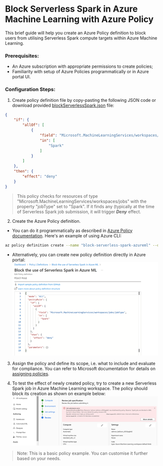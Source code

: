 # Block Serverless Spark in Azure Machine Learning with Azure Policy
This brief guide will help you create an Azure Policy definition to block users from utilising Serverless Spark compute targets within Azure Machine Learning.

### Prerequisites:
- An Azure subscription with appropriate permissions to create policies;
- Familiarity with setup of Azure Policies programmatically or in Azure portal UI.

### Configuration Steps:

1. Create policy definition file by copy-pasting the following JSON code or download provided [blockServerlessSpark.json](blockServerlessSpark.json) file:
``` JSON
{
    "if": {
        "allOf": [
            {
                "field": "Microsoft.MachineLearningServices/workspaces/jobs/jobType",
                "in": [
                    "Spark"
                ]
            }
        ]
    },
    "then": {
        "effect": "deny"
    }
}
```

> This policy checks for resources of type "Microsoft.MachineLearningServices/workspaces/jobs" with the property "jobType" set to "Spark". If it finds any (typically at the time of Serverless Spark job submission, it will trigger _**Deny**_ effect.

2. Create the Azure Policy definition.
 - You can do it programmatically as described in [Azure Policy documentation](https://learn.microsoft.com/en-us/azure/governance/policy/how-to/programmatically-create). Here's an example of using Azure CLI:
``` Bash
az policy definition create --name "block-serverless-spark-azureml" --display-name "Block the use of Serverless Spark in Azure ML" --description "This policy blocks the use of Serverless Spark in Azure ML" --rules <PATH TO JSON DEFINITION FILE, e.g. blockServerlessSpark.json> --mode All
```
- Alternatively, you can create new policy definition directly in Azure portal:
![Az_Policy_Definition_UI](images/azpolicy_definition.png)

3. Assign the policy and define its scope, i.e. what to include and evaluate for compliance. You can refer to Microsoft documentation for details on [assigning policies](https://learn.microsoft.com/en-us/azure/governance/policy/concepts/assignment-structure).

4. To test the effect of newly created policy, try to create a new Serverless Spark job in Azure Machine Learning workspace. The policy should block its creation as shown on example below:
![Az_Policy_Effect](images/azpolicy_effect.png)

> Note: This is a basic policy example. You can customise it further based on your needs.
